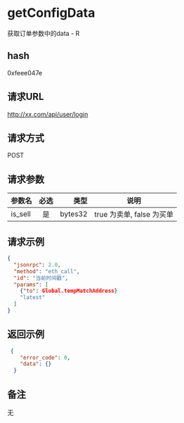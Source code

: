 # getConfigData

获取订单参数中的data - R
## hash
0xfeee047e

## 请求URL

http://xx.com/api/user/login
## 请求方式

POST
## 请求参数
|  参数名       | 必选           | 类型  | 说明 | 
| ------------- |:-------------:| -----:| ----- |
| is_sell      | 是 | bytes32 | true 为卖单, false 为买单 | 

## 请求示例
```json
{
  "jsonrpc": 2.0,
  "method": "eth_call",
  "id": "当前时间戳",
  "params": [
  	{"to": Global.tempMatchAddress}
  	"latest"
  ]
}
```

## 返回示例
```json
 {
    "error_code": 0,
    "data": {}
  }
```

## 备注
无